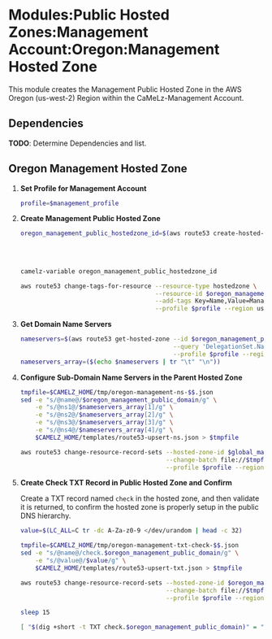 # Modules:Public Hosted Zones:Management Account:Oregon:Management Hosted Zone

This module creates the Management Public Hosted Zone in the AWS Oregon (us-west-2) Region within the
CaMeLz-Management Account.

## Dependencies

**TODO**: Determine Dependencies and list.

## Oregon Management Hosted Zone

1. **Set Profile for Management Account**

    ```bash
    profile=$management_profile
    ```

1. **Create Management Public Hosted Zone**

    ```bash
    oregon_management_public_hostedzone_id=$(aws route53 create-hosted-zone --name $oregon_management_public_domain \
                                                                          --hosted-zone-config Comment="Public Zone for $oregon_management_public_domain",PrivateZone=false \
                                                                          --caller-reference $(date +%s) \
                                                                          --query 'HostedZone.Id' \
                                                                          --profile $profile --region us-east-1 --output text | cut -f3 -d /)
    camelz-variable oregon_management_public_hostedzone_id

    aws route53 change-tags-for-resource --resource-type hostedzone \
                                         --resource-id $oregon_management_public_hostedzone_id \
                                         --add-tags Key=Name,Value=Management-PublicHostedZone Key=Company,Value=CaMeLz Key=Environment,Value=Management \
                                         --profile $profile --region us-east-1 --output text
    ```

1. **Get Domain Name Servers**

    ```bash
    nameservers=$(aws route53 get-hosted-zone --id $oregon_management_public_hostedzone_id \
                                              --query 'DelegationSet.NameServers' \
                                              --profile $profile --region us-east-1 --output text)
    nameservers_array=($(echo $nameservers | tr "\t" "\n"))
    ```

1. **Configure Sub-Domain Name Servers in the Parent Hosted Zone**

    ```bash
    tmpfile=$CAMELZ_HOME/tmp/oregon-management-ns-$$.json
    sed -e "s/@name@/$oregon_management_public_domain/g" \
        -e "s/@ns1@/$nameservers_array[1]/g" \
        -e "s/@ns2@/$nameservers_array[2]/g" \
        -e "s/@ns3@/$nameservers_array[3]/g" \
        -e "s/@ns4@/$nameservers_array[4]/g" \
        $CAMELZ_HOME/templates/route53-upsert-ns.json > $tmpfile

    aws route53 change-resource-record-sets --hosted-zone-id $global_management_public_hostedzone_id \
                                            --change-batch file://$tmpfile \
                                            --profile $profile --region us-east-1 --output text
    ```

1. **Create Check TXT Record in Public Hosted Zone and Confirm**

   Create a TXT record named `check` in the hosted zone, and then validate it is returned, to confirm the hosted zone is
   properly setup in the public DNS hierarchy.

    ```bash
    value=$(LC_ALL=C tr -dc A-Za-z0-9 </dev/urandom | head -c 32)

    tmpfile=$CAMELZ_HOME/tmp/oregon-management-txt-check-$$.json
    sed -e "s/@name@/check.$oregon_management_public_domain/g" \
        -e "s/@value@/$value/g" \
        $CAMELZ_HOME/templates/route53-upsert-txt.json > $tmpfile

    aws route53 change-resource-record-sets --hosted-zone-id $oregon_management_public_hostedzone_id \
                                            --change-batch file://$tmpfile \
                                            --profile $profile --region us-east-1 --output text

    sleep 15

    [ "$(dig +short -t TXT check.$oregon_management_public_domain)" = "\"$value\"" ] && echo "Check confirmed" || echo "Check failed"
    ```
